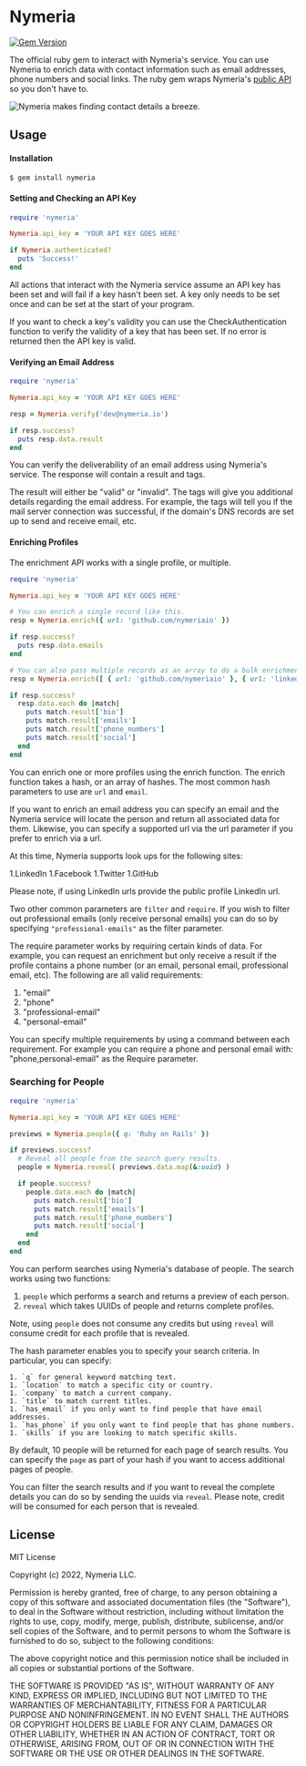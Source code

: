 # Nymeria

[![Gem Version](https://badge.fury.io/rb/nymeria.svg)](https://badge.fury.io/rb/nymeria)

The official ruby gem to interact with Nymeria's service. You can use Nymeria to enrich data with
contact information such as email addresses, phone numbers and social links. The ruby gem wraps
Nymeria's [public API](https://www.nymeria.io/developers) so you don't have to.

![Nymeria makes finding contact details a breeze.](https://www.nymeria.io/assets/images/marquee.png)

## Usage

#### Installation

```bash
$ gem install nymeria
```

#### Setting and Checking an API Key

```ruby
require 'nymeria'

Nymeria.api_key = 'YOUR API KEY GOES HERE'

if Nymeria.authenticated?
  puts 'Success!'
end
```

All actions that interact with the Nymeria service assume an API key has been
set and will fail if a key hasn't been set. A key only needs to be set once and
can be set at the start of your program.

If you want to check a key's validity you can use the CheckAuthentication
function to verify the validity of a key that has been set. If no error is
returned then the API key is valid.

#### Verifying an Email Address

```ruby
require 'nymeria'

Nymeria.api_key = 'YOUR API KEY GOES HERE'

resp = Nymeria.verify('dev@nymeria.io')

if resp.success?
  puts resp.data.result
end
```

You can verify the deliverability of an email address using Nymeria's service.
The response will contain a result and tags.

The result will either be "valid" or "invalid". The tags will give you
additional details regarding the email address. For example, the tags will tell
you if the mail server connection was successful, if the domain's DNS records
are set up to send and receive email, etc.

#### Enriching Profiles

The enrichment API works with a single profile, or multiple.

```ruby
require 'nymeria'

Nymeria.api_key = 'YOUR API KEY GOES HERE'

# You can enrich a single record like this.
resp = Nymeria.enrich({ url: 'github.com/nymeriaio' })

if resp.success?
  puts resp.data.emails
end

# You can also pass multiple records as an array to do a bulk enrichment.
resp = Nymeria.enrich([ { url: 'github.com/nymeriaio' }, { url: 'linkedin.com/in/wozniaksteve' } ])

if resp.success?
  resp.data.each do |match|
    puts match.result['bio']
    puts match.result['emails']
    puts match.result['phone_numbers']
    puts match.result['social']
  end
end
```

You can enrich one or more profiles using the enrich function. The enrich
function takes a hash, or an array of hashes. The most common hash parameters to
use are `url` and `email`.

If you want to enrich an email address you can specify an email and the Nymeria
service will locate the person and return all associated data for them.
Likewise, you can specify a supported url via the url parameter if you prefer
to enrich via a url.

At this time, Nymeria supports look ups for the following sites:

1.LinkedIn
1.Facebook
1.Twitter
1.GitHub

Please note, if using LinkedIn urls provide the public profile
LinkedIn url.

Two other common parameters are `filter` and `require`. If you wish to filter out
professional emails (only receive personal emails) you can do so by specifying
`"professional-emails"` as the filter parameter.

The require parameter works by requiring certain kinds of data.  For example, you
can request an enrichment but only receive a result if the profile contains a phone
number (or an email, personal email, professional email, etc). The following are all
valid requirements:

1. "email"
1. "phone"
1. "professional-email"
1. "personal-email"

You can specify multiple requirements by using a command between each requirement.
For example you can require a phone and personal email with: "phone,personal-email"
as the Require parameter.

### Searching for People

```ruby
require 'nymeria'

Nymeria.api_key = 'YOUR API KEY GOES HERE'

previews = Nymeria.people({ q: 'Ruby on Rails' })

if previews.success?
  # Reveal all people from the search query results.
  people = Nymeria.reveal( previews.data.map(&:uuid) )

  if people.success?
    people.data.each do |match|
      puts match.result['bio']
      puts match.result['emails']
      puts match.result['phone_numbers']
      puts match.result['social']
    end
  end
end
```

You can perform searches using Nymeria's database of people. The search works using two functions:

1. `people` which performs a search and returns a preview of each person.
1. `reveal` which takes UUIDs of people and returns complete profiles.

Note, using `people` does not consume any credits but using `reveal` will consume credit for each
profile that is revealed.

The hash parameter enables you to specify your search criteria. In particular, you can specify:

    1. `q` for general keyword matching text.
    1. `location` to match a specific city or country.
    1. `company` to match a current company.
    1. `title` to match current titles.
    1. `has_email` if you only want to find people that have email addresses.
    1. `has_phone` if you only want to find people that has phone numbers.
    1. `skills` if you are looking to match specific skills.

By default, 10 people will be returned for each page of search results. You can specify the `page`
as part of your hash if you want to access additional pages of people.

You can filter the search results and if you want to reveal the complete details you can do so
by sending the uuids via `reveal`. Please note, credit will be consumed for each person that is revealed.

## License

MIT License

Copyright (c) 2022, Nymeria LLC.

Permission is hereby granted, free of charge, to any person obtaining a copy
of this software and associated documentation files (the "Software"), to deal
in the Software without restriction, including without limitation the rights
to use, copy, modify, merge, publish, distribute, sublicense, and/or sell
copies of the Software, and to permit persons to whom the Software is
furnished to do so, subject to the following conditions:

The above copyright notice and this permission notice shall be included in all
copies or substantial portions of the Software.

THE SOFTWARE IS PROVIDED "AS IS", WITHOUT WARRANTY OF ANY KIND, EXPRESS OR
IMPLIED, INCLUDING BUT NOT LIMITED TO THE WARRANTIES OF MERCHANTABILITY,
FITNESS FOR A PARTICULAR PURPOSE AND NONINFRINGEMENT. IN NO EVENT SHALL THE
AUTHORS OR COPYRIGHT HOLDERS BE LIABLE FOR ANY CLAIM, DAMAGES OR OTHER
LIABILITY, WHETHER IN AN ACTION OF CONTRACT, TORT OR OTHERWISE, ARISING FROM,
OUT OF OR IN CONNECTION WITH THE SOFTWARE OR THE USE OR OTHER DEALINGS IN THE
SOFTWARE.
